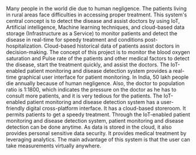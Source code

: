 Many people in the world die due to human negligence. The patients living in rural areas face difficulties in accessing proper treatment. This system's central concept is to detect the disease and assist doctors by using IoT, Artificial intelligence, Machine learning techniques, and cloud-based data storage (Infrastructure as a Service) to monitor patients and detect the disease in real-time for speedy treatment and conditions post-hospitalization. Cloud-based historical data of patients assist doctors in decision-making.  The concept of this project is to monitor the blood oxygen saturation and Pulse rate of the patients and other medical factors to detect the disease, start the treatment quickly, and assist the doctors. The IoT-enabled patient monitoring and disease detection system provides a real-time graphical user interface for patient monitoring.
In India, 50 lakh people die annually because of human negligence. Also, the doctor to population ratio is 1:1800, which indicates the pressure on the doctor as he has to consult more patients, and it is very tedious for the patients. The IoT-enabled patient monitoring and disease detection system has a user-friendly digital cross-platform interface. It has a cloud-based storeroom. It permits patients to get a speedy treatment. Through the IoT-enabled patient monitoring and disease detection system, patient monitoring and disease detection can be done anytime. As data is stored in the cloud, it also provides personal sensitive data security. It provides medical treatment by leveraging analytics. The main advantage of this system is that the user can take measurements virtually anywhere.
